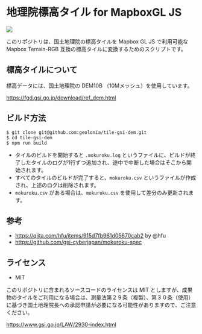 # 地理院標高タイル for MapboxGL JS

![](https://repository-images.githubusercontent.com/363929074/0d08f800-ad07-11eb-9e3a-5771e1e58c14)

このリポジトリは、国土地理院の標高タイルを Mapbox GL JS で利用可能な Mapbox Terrain-RGB 互換の標高タイルに変換するためのスクリプトです。

## 標高タイルについて

標高データには、国土地理院の DEM10B （10Mメッシュ）を使用しています。

https://fgd.gsi.go.jp/download/ref_dem.html

## ビルド方法

```
$ git clone git@github.com:geolonia/tile-gsi-dem.git
$ cd tile-gsi-dem
$ npm run build
```

* タイルのビルドを開始すると `.mokuroku.log` というファイルに、ビルドが終了したタイルのログが1行ずつ追加され、途中で中断した場合はそこから開始されます。
* すべてのタイルのビルドが完了すると、`mokuroku.csv` というファイルが作成され、上述のログは削除されます。
* `mokuroku.csv` がある場合は、`mokuroku.csv` を使用して差分のみ更新されます。

## 参考

* https://qiita.com/hfu/items/915d7fb961d05670cab2 by @hfu
* https://github.com/gsi-cyberjapan/mokuroku-spec

## ライセンス

* MIT

このリポジトリに含まれるソースコードのライセンスは MIT としますが、成果物のタイルをご利用になる場合は、測量法第２９条（複製）、第３０条（使用）に基づき国土地理院長への承認申請が必要になる可能性がありますので、ご注意ください。

https://www.gsi.go.jp/LAW/2930-index.html

